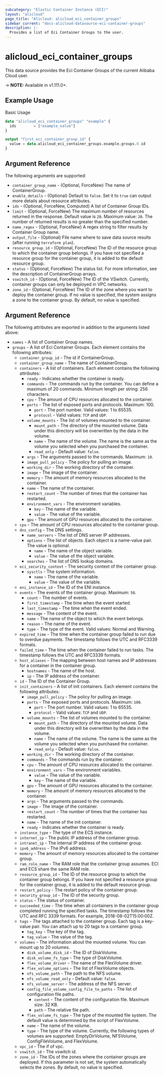 ```yaml
---
subcategory: "Elastic Container Instance (ECI)"
layout: "alicloud"
page_title: "Alicloud: alicloud_eci_container_groups"
sidebar_current: "docs-alicloud-datasource-eci-container-groups"
description: |-
  Provides a list of Eci Container Groups to the user.
---
```


# alicloud\_eci\_container\_groups

This data source provides the Eci Container Groups of the current Alibaba Cloud user.

-> **NOTE:** Available in v1.111.0+.

## Example Usage

Basic Usage

```terraform
data "alicloud_eci_container_groups" "example" {
  ids        = ["example_value"]
}

output "first_eci_container_group_id" {
  value = data.alicloud_eci_container_groups.example.groups.0.id
}
```

## Argument Reference

The following arguments are supported:

* `container_group_name` - (Optional, ForceNew) The name of ContainerGroup.
* `enable_details` - (Optional) Default to `false`. Set it to `true` can output more details about resource attributes.
* `ids` - (Optional, ForceNew, Computed) A list of Container Group IDs.
* `limit` - (Optional, ForceNew) The maximum number of resources returned in the response. Default value is `20`. Maximum value: `20`. The number of returned results is no greater than the specified number.
* `name_regex` - (Optional, ForceNew) A regex string to filter results by Container Group name.
* `output_file` - (Optional) File name where to save data source results (after running `terraform plan`).
* `resource_group_id` - (Optional, ForceNew) The ID of the resource group to which the container group belongs. If you have not specified a resource group for the container group, it is added to the default resource group.
* `status` - (Optional, ForceNew) The status list. For more information, see the description of ContainerGroup arrays.
* `vswitch_id` - (Optional, ForceNew) The ID of the VSwitch. Currently, container groups can only be deployed in VPC networks.
* `zone_id` - (Optional, ForceNew) The ID of the zone where you want to deploy the container group. If no value is specified, the system assigns a zone to the container group. By default, no value is specified.

## Argument Reference

The following attributes are exported in addition to the arguments listed above:

* `names` - A list of Container Group names.
* `groups` - A list of Eci Container Groups. Each element contains the following attributes:
	* `container_group_id` - The id if ContainerGroup.
	* `container_group_name` - The name of ContainerGroup.
	* `containers` - A list of containers. Each element contains the following attributes:
		* `ready` - Indicates whether the container is ready.
		* `commands` - The commands run by the container. You can define a maximum of 20 commands. Minimum length per string: 256 characters.
		* `cpu` - The amount of CPU resources allocated to the container.
		* `ports` - The list of exposed ports and protocols. Maximum: 100.
			* `port` - The port number. Valid values: 1 to 65535.
			* `protocol` - Valid values: `TCP` and `UDP`.
		* `volume_mounts` - The list of volumes mounted to the container.
			* `mount_path` - The directory of the mounted volume. Data under this directory will be overwritten by the data in the volume.
			* `name` - The name of the volume. The name is the same as the volume you selected when you purchased the container.
			* `read_only` - Default value: `false`.
		* `args` - The arguments passed to the commands. Maximum: `10`.
		* `image_pull_policy` - The policy for pulling an image.
		* `working_dir` - The working directory of the container.
		* `image` - The image of the container.
		* `memory` - The amount of memory resources allocated to the container.
		* `name` - The name of the container.
		* `restart_count` - The number of times that the container has restarted.
		* `environment_vars` - The environment variables.
			* `key` - The name of the variable.
			* `value` - The value of the variable.
		* `gpu` - The amount of GPU resources allocated to the container.
	* `cpu` - The amount of CPU resources allocated to the container group.
	* `dns_config` - The DNS settings.
		* `name_servers` - The list of DNS server IP addresses.
		* `options` - The list of objects. Each object is a name-value pair. The value is optional.
			* `name` - The name of the object variable.
			* `value` - The value of the object variable.
		* `searches` - The list of DNS lookup domains.
	* `eci_security_context` - The security context of the container group.
	    * `sysctls` - The system information.
	        * `name` - The name of the variable.
	        * `value` - The value of the variable.
	* `eni_instance_id` - The ID of the ENI instance.
	* `events` - The events of the container group. Maximum: `50`.
		* `count` - The number of events.
		* `first_timestamp` - The time when the event started.
		* `last_timestamp` - The time when the event ended.
		* `message` - The content of the event.
		* `name` - The name of the object to which the event belongs.
		* `reason` - The name of the event.
		* `type` - The type of the event. Valid values: Normal and Warning.
	* `expired_time` - The time when the container group failed to run due to overdue payments. The timestamp follows the UTC and RFC3339 formats.
	* `failed_time` - The time when the container failed to run tasks. The timestamp follows the UTC and RFC3339 formats.
	* `host_aliases` - The mapping between host names and IP addresses for a container in the container group.
		* `hostnames` - The name of the host.
		* `ip` - The IP address of the container.
	* `id` - The ID of the Container Group.
	* `init_containers` -  A list of init containers. Each element contains the following attributes:
		* `image_pull_policy` - The policy for pulling an image.
		* `ports` - The exposed ports and protocols. Maximum: `100`.
			* `port` - The port number. Valid values: 1 to 65535.
			* `protocol` - Valid values: `TCP` and `UDP`.
		* `volume_mounts` - The list of volumes mounted to the container.
        	* `mount_path` - The directory of the mounted volume. Data under this directory will be overwritten by the data in the volume.
       		* `name` - The name of the volume. The name is the same as the volume you selected when you purchased the container.
    		* `read_only` - Default value: `false`.
		* `working_dir` - The working directory of the container.
		* `commands` - The commands run by the container.
		* `cpu` - The amount of CPU resources allocated to the container.
		* `environment_vars` - The environment variables.
			* `value` - The value of the variable.
			* `key` - The name of the variable.
		* `gpu` - The amount of GPU resources allocated to the container.
		* `memory` - The amount of memory resources allocated to the container.
		* `args` - The arguments passed to the commands.
		* `image` - The image of the container.
		* `restart_count` - The number of times that the container has restarted.
		* `name` - The name of the init container.
		* `ready` - Indicates whether the container is ready.
	* `instance_type` - The type of the ECS instance.
	* `internet_ip` - The public IP address of the container group.
	* `intranet_ip` - The internal IP address of the container group.
	* `ipv6_address` - The IPv6 address.
	* `memory` - The amount of memory resources allocated to the container group.
	* `ram_role_name` - The RAM role that the container group assumes. ECI and ECS share the same RAM role.
	* `resource_group_id` - The ID of the resource group to which the container group belongs. If you have not specified a resource group for the container group, it is added to the default resource group.
	* `restart_policy` - The restart policy of the container group.
	* `security_group_id` - The ID of the security group.
	* `status` - The status of container.
	* `succeeded_time` - The time when all containers in the container group completed running the specified tasks. The timestamp follows the UTC and RFC 3339 formats. For example, 2018-08-02T15:00:00Z.
	* `tags` - The tags attached to the container group. Each tag is a key-value pair. You can attach up to 20 tags to a container group.
		* `tag_key` - The key of the tag.
		* `tag_value` - The value of the tag.
	* `volumes` - The information about the mounted volume. You can mount up to 20 volumes.
		* `disk_volume_disk_id` - The ID of DiskVolume.
		* `disk_volume_fs_type` - The type of DiskVolume.
		* `flex_volume_driver` - The name of the FlexVolume driver.
		* `flex_volume_options` - The list of FlexVolume objects.
		* `nfs_volume_path` - The path to the NFS volume.
		* `nfs_volume_read_only` - Default value: `false`.
		* `nfs_volume_server` - The address of the NFS server.
		* `config_file_volume_config_file_to_paths` - The list of configuration file paths.
			* `content` - The content of the configuration file. Maximum size: 32 KB.
			* `path` - The relative file path.
		* `flex_volume_fs_type` - The type of the mounted file system. The default value is determined by the script of FlexVolume.
		* `name` - The name of the volume.
		* `type` - The type of the volume. Currently, the following types of volumes are supported: EmptyDirVolume, NFSVolume, ConfigFileVolume, and FlexVolume.
	* `vpc_id` - The if of vpc.
	* `vswitch_id` - The vswitch id.
	* `zone_id` - The IDs of the zones where the container groups are deployed. If this parameter is not set, the system automatically selects the zones. By default, no value is specified.